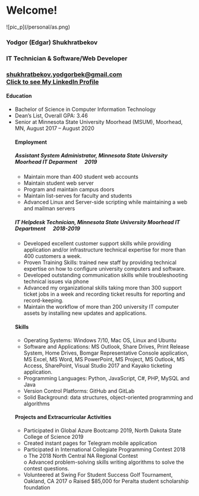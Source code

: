 <h1> Welcome!</h1>
![pic_p](/personal/as.png)
<br>

<h3>Yodgor (Edgar) Shukhratbekov</h3>
<h3>IT Technician & Software/Web Developer<h3>
<a href="mailto:shukhratbekov.yodgorbek@gmail.com">shukhratbekov.yodgorbek@gmail.com</a>

<div class="LI-profile-badge"  data-version="v1" data-size="medium" data-locale="en_US" data-type="horizontal" data-theme="light" data-vanity="edgar-shukhratbekov-a90016113"><a class="LI-simple-link" href='https://www.linkedin.com/in/edgar-shukhratbekov-a90016113?trk=profile-badge'>Click to see My LinkedIn Profile</a></div>

<h4> Education</h4>
<ul>
<li>Bachelor of Science in Computer Information Technology</li> 
<li>Dean’s List, Overall GPA: 3.46</li> 
<li>Senior at Minnesota State University Moorhead (MSUM), Moorhead, MN, August 2017 – August 2020</li><ul>
</ul>

<h4> Employment </h4>

<h5> Assistant System Administrator, Minnesota State University Moorhead IT Deparment   &nbsp;&nbsp;&nbsp;&nbsp;  2019</h5>
<ul>
<li>Maintain more than 400 student web accounts</li> 
<li>Maintain student web server</li> 
<li>Program and maintain campus doors </li>
<li>Maintain list-serves for faculty and students </li>
<li>Advanced Linux and Server-side scripting while maintaining a web and mailman servers</li>
</ul>
  
<h5> IT Helpdesk Technician, Minnesota State University Moorhead IT Department &nbsp;&nbsp;&nbsp;&nbsp;  2018-2019</h5>
<ul>
<li>Developed excellent customer support skills while providing application and/or infrastructure technical expertise for more than 400 customers a week.</li> 
<li>Proven Training Skills: trained new staff by providing technical expertise on how to configure university computers and software. </li> 
<li>Developed outstanding communication skills while troubleshooting technical issues via phone </li>
<li>Advanced my organizational skills taking more than 300 support ticket jobs in a week and recording ticket results for reporting and record-keeping. </li>
<li>Maintain the workflow of more than 200 university IT computer assets by installing new updates and applications.</li>
</ul>

<h4> Skills </h4>
<ul>
<li>Operating Systems: Windows 7/10, Mac OS, Linux and Ubuntu</li> 
<li>Software and Applications: MS Outlook, Share Drives, Print Release System, Home Drives, Bomgar Representative Console application, MS Excel, MS Word, MS PowerPoint, MS Project, MS Outlook, MS Access, SharePoint, Visual Studio 2017 and Kayako ticketing application.  </li> 
<li>Programming Languages: Python, JavaScript, C#, PHP, MySQL and Java  </li>
<li>Version Control Platforms: GitHub and GitLab  </li>
<li>Solid Background: data structures, object-oriented programming and algorithms </li>
</ul>

<h4> Projects and Extracurricular Activities</h4>
<ul>
<li>Participated in Global Azure Bootcamp 2019, North Dakota State College of Science 2019</li> 
<li>Created instant pages for Telegram mobile application  </li> 
<li>Participated in International Collegiate Programming Contest 2018 <br> 
      o	The 2018 North Central NA Regional Contest <br>
      o	Advanced problem-solving skills writing algorithms to solve the contest questions. 
  </li>
<li>Volunteered at Swing For Student Success Golf Tournament, Oakland, CA 2017 
      o	Raised $85,000 for Peralta student scholarship foundation 
</li>
</ul>




